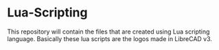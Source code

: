 Lua-Scripting
=============

This repository will contain the files that are created using Lua scripting language. Basically these lua scripts are the logos made in LibreCAD v3.
